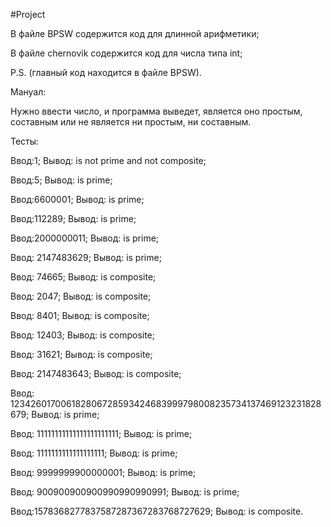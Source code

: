 #Project 

В файле BPSW содержится код для длинной арифметики;

В файле chernovik содержится код для числа типа int;

P.S. (главный код находится в файле BPSW).

Мануал:

Нужно ввести число, и программа выведет, является оно простым, составным или не является ни простым, ни составным.

Тесты:

Ввод:1; Вывод: is not prime and not composite;

Ввод:5; Вывод: is prime; 

Ввод:6600001; Вывод: is prime; 

Ввод:112289; Вывод: is prime; 

Ввод:2000000011; Вывод: is prime; 

Ввод: 2147483629; Вывод: is prime; 

Ввод: 74665; Вывод: is composite;

Ввод: 2047; Вывод: is composite;

Ввод: 8401; Вывод: is composite;

Ввод: 12403; Вывод: is composite;

Ввод: 31621; Вывод: is composite; 

Ввод: 2147483643; Вывод: is composite; 

Ввод: 123426017006182806728593424683999798008235734137469123231828679; Вывод: is prime;

Ввод: 11111111111111111111111; Вывод: is prime;

Ввод: 1111111111111111111; Вывод: is prime;

Ввод: 9999999900000001; Вывод: is prime;

Ввод: 900900900900990990990991; Вывод: is prime;

Ввод:1578368277837587287367283768727629; Вывод: is composite. 
 
